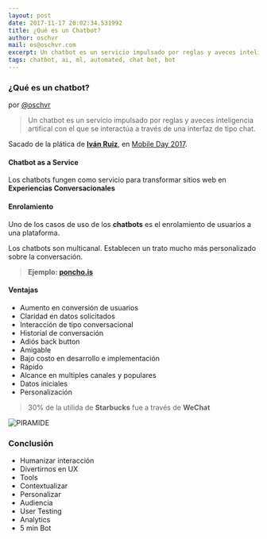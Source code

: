 ```yaml
---
layout: post
date: 2017-11-17 20:02:34.531992
title: ¿Qué es un Chatbot?
author: oschvr
mail: os@oschvr.com
excerpt: Un chatbot es un servicio impulsado por reglas y aveces inteligencia artifical con el que se interactúa a través de una interfaz de tipo chat.
tags: chatbot, ai, ml, automated, chat bot, bot
---
```


### ¿Qué es un chatbot?

por [@oschvr](http://twitter.com/oschvr)

> Un chatbot es un servicio impulsado por reglas y aveces inteligencia artifical con el que se interactúa a través de una interfaz de tipo chat.

Sacado de la plática de **[Iván Ruiz](https://www.linkedin.com/in/ivanruizs/)**, en [Mobile Day 2017](https://sg.com.mx/mobileday/agenda/).

#### Chatbot as a Service

Los chatbots fungen como servicio para transformar sitios web en **Experiencias Conversacionales**

#### Enrolamiento

Uno de los casos de uso de los **chatbots** es el enrolamiento de usuarios a una plataforma.

Los chatbots son multicanal. Establecen un trato mucho más personalizado sobre la conversación.

> **Ejemplo: [poncho.is](https://poncho.is/)**

#### Ventajas

- Aumento en conversión de usuarios
- Claridad en datos solicitados
- Interacción de tipo conversacional
- Historial de conversación
- Adiós back button
- Amigable
- Bajo costo en desarrollo e implementación
- Rápido
- Alcance en multiples canales y populares
- Datos iniciales
- Personalización

> 30% de la utilida de **Starbucks** fue a través de **WeChat**

![PIRAMIDE](https://oschvr.com/static/oscarchavez/img/chatbots/piramide.jpg)

### Conclusión

- Humanizar interacción
- Divertirnos en UX
- Tools
- Contextualizar
- Personalizar
- Audiencia
- User Testing
- Analytics
- 5 min Bot
